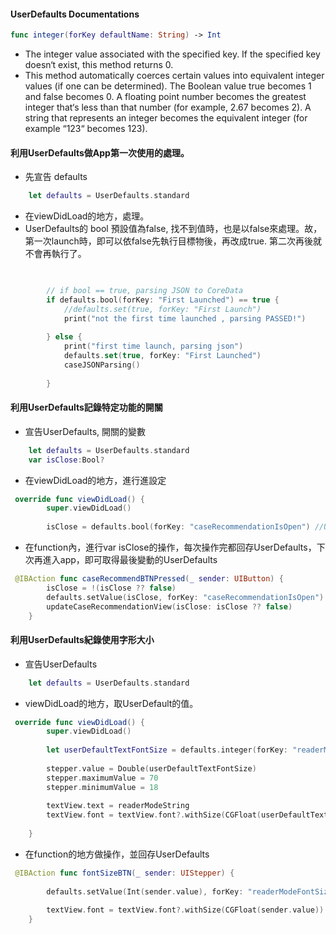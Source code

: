 #### UserDefaults Documentations
```Swift
func integer(forKey defaultName: String) -> Int
```
- The integer value associated with the specified key. If the specified key doesn‘t exist, this method returns 0.
- This method automatically coerces certain values into equivalent integer values (if one can be determined). The Boolean value true becomes 1 and false becomes 0. A floating point number becomes the greatest integer that‘s less than that number (for example, 2.67 becomes 2). A string that represents an integer becomes the equivalent integer (for example “123“ becomes 123).



#### 利用UserDefaults做App第一次使用的處理。

- 先宣告 defaults

```Swift
    let defaults = UserDefaults.standard

```
- 在viewDidLoad的地方，處理。
- UserDefaults的 bool 預設值為false, 找不到值時，也是以false來處理。故，第一次launch時，即可以依false先執行目標物後，再改成true. 第二次再後就不會再執行了。

```Swift

        
        // if bool == true, parsing JSON to CoreData
        if defaults.bool(forKey: "First Launched") == true {
            //defaults.set(true, forKey: "First Launch")
            print("not the first time launched , parsing PASSED!")
            
        } else {
            print("first time launch, parsing json")
            defaults.set(true, forKey: "First Launched")
            caseJSONParsing()
            
        }

```


#### 利用UserDefaults記錄特定功能的開關
- 宣告UserDefaults, 開關的變數
```Swift
    let defaults = UserDefaults.standard
    var isClose:Bool?
```
- 在viewDidLoad的地方，進行進設定
```Swift
 override func viewDidLoad() {
        super.viewDidLoad()
        
        isClose = defaults.bool(forKey: "caseRecommendationIsOpen") //UserDefaults的bool的預設值是false
```
- 在function內，進行var isClose的操作，每次操作完都回存UserDefaults，下次再進入app，即可取得最後變動的UserDefaults

```Swift
 @IBAction func caseRecommendBTNPressed(_ sender: UIButton) {
        isClose = !(isClose ?? false)
        defaults.setValue(isClose, forKey: "caseRecommendationIsOpen")
        updateCaseRecommendationView(isClose: isClose ?? false)
    }
```

#### 利用UserDefaults紀錄使用字形大小
- 宣告UserDefaults
```Swift
    let defaults = UserDefaults.standard
```
- viewDidLoad的地方，取UserDefault的值。
```Swift
 override func viewDidLoad() {
        super.viewDidLoad()
        
        let userDefaultTextFontSize = defaults.integer(forKey: "readerModeFontSize")
        
        stepper.value = Double(userDefaultTextFontSize)
        stepper.maximumValue = 70
        stepper.minimumValue = 18
        
        textView.text = readerModeString
        textView.font = textView.font?.withSize(CGFloat(userDefaultTextFontSize))
        
    }
```
- 在function的地方做操作，並回存UserDefaults
```Swift
 @IBAction func fontSizeBTN(_ sender: UIStepper) {
        
        defaults.setValue(Int(sender.value), forKey: "readerModeFontSize")
        
        textView.font = textView.font?.withSize(CGFloat(sender.value))
    }
```
